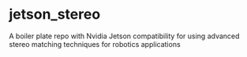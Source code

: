 # jetson_stereo
A boiler plate repo with Nvidia Jetson compatibility for using advanced stereo matching techniques for robotics applications
